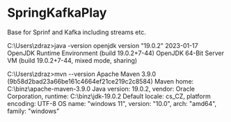 # SpringKafkaPlay
Base for Sprinf and Kafka including streams etc.

C:\Users\zdraz>java -version
openjdk version "19.0.2" 2023-01-17
OpenJDK Runtime Environment (build 19.0.2+7-44)
OpenJDK 64-Bit Server VM (build 19.0.2+7-44, mixed mode, sharing)

C:\Users\zdraz>mvn --version
Apache Maven 3.9.0 (9b58d2bad23a66be161c4664ef21ce219c2c8584)
Maven home: C:\binz\apache-maven-3.9.0
Java version: 19.0.2, vendor: Oracle Corporation, runtime: C:\binz\jdk-19.0.2
Default locale: cs_CZ, platform encoding: UTF-8
OS name: "windows 11", version: "10.0", arch: "amd64", family: "windows"



